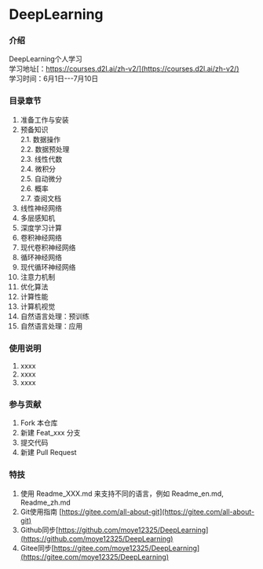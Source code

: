 # DeepLearning

### 介绍

DeepLearning个人学习  
学习地址[：https://courses.d2l.ai/zh-v2/](https://courses.d2l.ai/zh-v2/)  
学习时间：6月1日---7月10日

### 目录章节

1. 准备工作与安装
2. 预备知识  
2.1. 数据操作  
2.2. 数据预处理  
2.3. 线性代数  
2.4. 微积分  
2.5. 自动微分  
2.6. 概率  
2.7. 查阅文档
3. 线性神经网络
4. 多层感知机
5. 深度学习计算
6. 卷积神经网络
7. 现代卷积神经网络
8. 循环神经网络
9. 现代循环神经网络
10. 注意力机制
11. 优化算法
12. 计算性能
13. 计算机视觉
14. 自然语言处理：预训练
15. 自然语言处理：应用

### 使用说明

1. xxxx
2. xxxx
3. xxxx

### 参与贡献

1. Fork 本仓库
2. 新建 Feat_xxx 分支
3. 提交代码
4. 新建 Pull Request

### 特技

1. 使用 Readme\_XXX.md 来支持不同的语言，例如 Readme\_en.md, Readme\_zh.md
2. Git使用指南 [https://gitee.com/all-about-git](https://gitee.com/all-about-git)
3. Github同步[https://github.com/moye12325/DeepLearning](https://github.com/moye12325/DeepLearning)
4. Gitee同步[https://gitee.com/moye12325/DeepLearning](https://gitee.com/moye12325/DeepLearning)
